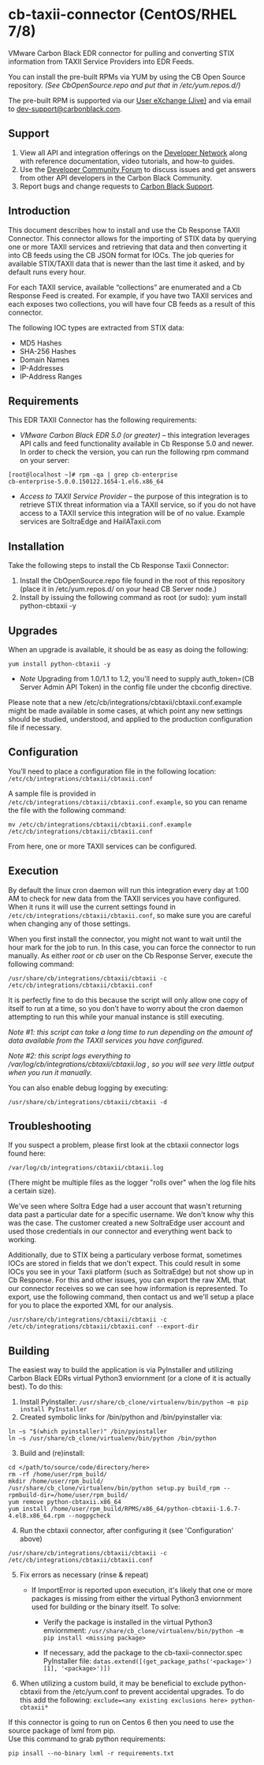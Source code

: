 # cb-taxii-connector (CentOS/RHEL 7/8)

VMware Carbon Black EDR connector for pulling and converting STIX information from TAXII Service Providers into EDR Feeds.

You can install the pre-built RPMs via YUM by using the CB Open Source repository.
*(See CbOpenSource.repo and put that in /etc/yum.repos.d/)*

The pre-built RPM is supported via our [User eXchange (Jive)](https://community.carbonblack.com/community/developer-relations) 
and via email to dev-support@carbonblack.com.  


## Support

1. View all API and integration offerings on the [Developer Network](https://developer.carbonblack.com/) along with reference documentation, video tutorials, and how-to guides.
2. Use the [Developer Community Forum](https://community.carbonblack.com/t5/Developer-Relations/bd-p/developer-relations) to discuss issues and get answers from other API developers in the Carbon Black Community.
3. Report bugs and change requests to [Carbon Black Support](http://carbonblack.com/resources/support/).


## Introduction

This document describes how to install and use the Cb Response TAXII Connector. This connector allows for the importing of STIX data by querying one or more TAXII services and retrieving that data and then converting it into CB feeds using the CB JSON format for IOCs. The job queries for available STIX/TAXII data that is newer than the last time it asked, and by default runs every hour.

For each TAXII service, available “collections” are enumerated and a Cb Response Feed is created. For example, if you have two TAXII services and each exposes two collections, you will have four CB feeds as a result of this connector.

The following IOC types are extracted from STIX data:

* MD5 Hashes
* SHA-256 Hashes
* Domain Names
* IP-Addresses
* IP-Address Ranges


## Requirements

This EDR TAXII Connector has the following requirements:

* *VMware Carbon Black EDR 5.0 (or greater)* – this integration leverages API calls and feed functionality available in Cb Response 5.0 and newer.  In order to check the version, you can run the following rpm command on your server:

```
[root@localhost ~]# rpm -qa | grep cb-enterprise
cb-enterprise-5.0.0.150122.1654-1.el6.x86_64
```

* *Access to TAXII Service Provider* – the purpose of this integration is to retrieve STIX threat information via a TAXII service, so if you do not have access to a TAXII service this integration will be of no value. Example services are SoltraEdge and HailATaxii.com


## Installation

Take the following steps to install the Cb Response Taxii Connector:

1. Install the CbOpenSource.repo file found in the root of this repository (place it in /etc/yum.repos.d/ on your head CB Server node.)
2. Install by issuing the following command as root (or sudo): yum install python-cbtaxii -y


## Upgrades

When an upgrade is available, it should be as easy as doing the following:

    yum install python-cbtaxii -y

* *Note* Upgrading from 1.0/1.1 to 1.2, you'll need to supply auth_token=(CB Server Admin API Token) in the config file under the cbconfig directive.

Please note that a new /etc/cb/integrations/cbtaxii/cbtaxii.conf.example might be made available in some cases, at which point any new settings should be studied, understood, and applied to the production configuration file if necessary.


## Configuration

You’ll need to place a configuration file in the following location:
`/etc/cb/integrations/cbtaxii/cbtaxii.conf`

A sample file is provided in `/etc/cb/integrations/cbtaxii/cbtaxii.conf.example`, so you can rename the file with the following command:
```
mv /etc/cb/integrations/cbtaxii/cbtaxii.conf.example /etc/cb/integrations/cbtaxii/cbtaxii.conf
```

From here, one or more TAXII services can be configured.


## Execution

By default the linux cron daemon will run this integration every day at 1:00 AM to check for new data from the TAXII services you 
have configured. When it runs it will use the current settings found in `/etc/cb/integrations/cbtaxii/cbtaxii.conf`, 
so make sure you are careful when changing any of those settings.

When you first install the connector, you might not want to wait until the hour mark for the job to run. In this case, 
you can force the connector to run manually. As either *root* or *cb* user on the Cb Response Server, execute the 
following command:

```
/usr/share/cb/integrations/cbtaxii/cbtaxii -c /etc/cb/integrations/cbtaxii/cbtaxii.conf
```

It is perfectly fine to do this because the script will only allow one copy of itself to run at a time, so you don’t 
have to worry about the cron daemon attempting to run this while your manual instance is still executing.

*Note #1: this script can take a long time to run depending on the amount of data available from the TAXII services you 
have configured.*

*Note #2: this script logs everything to /var/log/cb/integrations/cbtaxii/cbtaxii.log , so you will see very little 
output when you run it manually.*


You can also enable debug logging by executing:

```
/usr/share/cb/integrations/cbtaxii/cbtaxii -d 
```


## Troubleshooting

If you suspect a problem, please first look at the cbtaxii connector logs found here:

`/var/log/cb/integrations/cbtaxii/cbtaxii.log`

(There might be multiple files as the logger "rolls over" when the log file hits a certain size).


We've seen where Soltra Edge had a user account that wasn't returning data past a particular date for a specific username.  We don't know why this was the case.  The customer created a new SoltraEdge user account and used those credentials in our connector and everything went back to working.

Additionally, due to STIX being a particulary verbose format, sometimes IOCs are stored in fields that we don't expect.  This could result in some IOCs you see in your Taxii platform (such as SoltraEdge) but not show up in Cb Response.  For this and other issues, you can export the raw XML that our connector receives so we can see how information is represented.  To export, use the following command, then contact us and we'll setup a place for you to place the exported XML for our analysis.

```
/usr/share/cb/integrations/cbtaxii/cbtaxii -c /etc/cb/integrations/cbtaxii/cbtaxii.conf --export-dir
```

## Building

The easiest way to build the application is via PyInstaller and utilizing Carbon Black EDRs virtual Python3 enviornment (or a clone of it is actually best).
To do this:

1. Install PyInstaller: ```/usr/share/cb_clone/virtualenv/bin/python –m pip install PyInstaller```
2. Created symbolic links for /bin/python and /bin/pyinstaller via:
```
ln –s "$(which pyinstaller)" /bin/pyinstaller
ln –s /usr/share/cb_clone/virtualenv/bin/python /bin/python
```
3. Build and (re)install:
```
cd </path/to/source/code/directory/here>
rm -rf /home/user/rpm_build/
mkdir /home/user/rpm_build/
/usr/share/cb_clone/virtualenv/bin/python setup.py build_rpm --rpmbuild-dir=/home/user/rpm_build/
yum remove python-cbtaxii.x86_64
yum install /home/user/rpm_build/RPMS/x86_64/python-cbtaxii-1.6.7-4.el8.x86_64.rpm --nogpgcheck
```
4. Run the cbtaxii connector, after configuring it (see 'Configuration' above)
```
/usr/share/cb/integrations/cbtaxii/cbtaxii -c /etc/cb/integrations/cbtaxii/cbtaxii.conf
```
5. Fix errors as necessary (rinse & repeat)
	* If ImportError is reported upon execution, it's likely that one or more packages is missing from either the virtual Python3 enviornment used for building or the binary itself. To solve:

	   	* Verify the package is installed in the virtual Python3 enviornment: 
	   	```/usr/share/cb_clone/virtualenv/bin/python –m pip install <missing package>```
			
	   	* If necessary, add the package to the cb-taxii-connector.spec PyInstaller file: 
	   	```datas.extend([(get_package_paths('<package>')[1], '<package>')])```

	
6. When utilizing a custom build, it may be beneficial to exclude python-cbtaxii from the /etc/yum.conf to prevent accidental upgrades. To do this add the following:
```exclude=<any existing exclusions here> python-cbtaxii*```


If this connector is going to run on Centos 6 then you need to use the source package of lxml from pip.  
Use this command to grab python requirements:
```
pip insall --no-binary lxml -r requirements.txt
```
